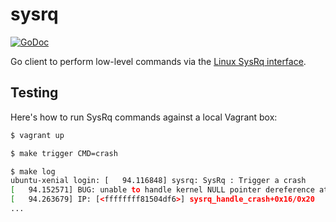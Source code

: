 # sysrq

[![GoDoc](https://godoc.org/github.com/mlafeldt/sysrq?status.svg)](https://godoc.org/github.com/mlafeldt/sysrq)

Go client to perform low-level commands via the [Linux SysRq interface](https://github.com/torvalds/linux/blob/master/Documentation/admin-guide/sysrq.rst).

## Testing

Here's how to run SysRq commands against a local Vagrant box:

```bash
$ vagrant up

$ make trigger CMD=crash

$ make log
ubuntu-xenial login: [   94.116848] sysrq: SysRq : Trigger a crash
[   94.152571] BUG: unable to handle kernel NULL pointer dereference at           (null)
[   94.263679] IP: [<ffffffff81504df6>] sysrq_handle_crash+0x16/0x20
...
```
